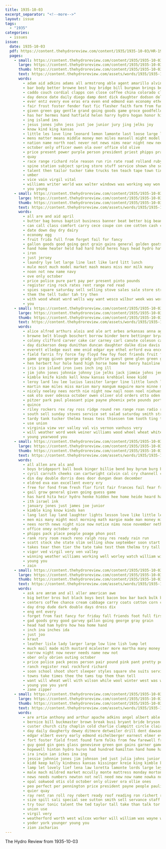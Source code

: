 ```yaml
---
title: 1935-10-03
excerpt_separator: "<!--more-->"
layout: issue
tags:
  - "1935"
categories:
  - issues
issue:
  date: 1935-10-03
  pdf: https://content.thehydroreview.com/content/1935/1935-10-03/HR-1935-10-03.pdf
  pages:
    - small: https://content.thehydroreview.com/content/1935/1935-10-03/small/HR-1935-10-03-01.jpg
      large: https://content.thehydroreview.com/content/1935/1935-10-03/large/HR-1935-10-03-01.jpg
      thumb: https://content.thehydroreview.com/content/1935/1935-10-03/thumbnails/HR-1935-10-03-01.jpg
      text: https://content.thehydroreview.com/assets/words/1935/1935-10-03/HR-1935-10-03-01.txt
      words:
        - adam aid adkins adams all armstrong able agent amarillo alvin ard anderson alland ada and ana are alley allen artie
        - bar body better browne best buy bridge bill burgman brings beacon balm butler bigger bonus boucher bene billie bound ball band byam beckham bascom business bobby boards but byrum ben bandy been begin bros buckmaster bob boy back brother baggerly breeding burns both bridgeport barber boys bank barrows broadway
        - caddo couch cordial clapps con close coffee china colorado clapp come chance cole chelf clara council champlin cousin class curnutt christian clinton can comes cause center corner charles croak collier city candy clampitt calvin cattle coach carl courage came coleman cold coupe collins cream claude county champion clerk comfort canavan car case cramer custer church
        - day dence date daily diego damp dent dick daughter dodson delvin deming dinner der deputy death donate ditch dawson dunford done dairy dungan duty davidson dog driver deep
        - ever entz every eve eras era even end edmond ean economy ethel ear everett east earl early
        - fair frost foster fender fast fic flesher faith farm from fund filling fam first fear fran front fred forget friends former fall folks for fell fruit french fine force flansburg frances foss friday found free
        - given green gay gentle grand going goods game groce goodfellow glidewell george garvey grover gin gave gram grow gerry good gone
        - has her hermes hand hatfield helen harry hydro hogan honor him herman humes high happy heaven hard hopes held ham hight head home heidebrecht hinton halls hardware henry holy had hamilton how hour
        - ing island ims
        - jesus jones john jess just joe junior jury jing jelks joy
        - know kind king kansas
        - little les love line leonard lemon lamonte last loose large live linen living life lights left law lucile lee lottie labor learned light later lucius longer
        - mens matter means middle money men miles mansell might model mor members melo miller morning mighty milton man more made most monday mules mcmahan meek mckee mcanally mountain moore meck may mae must minor mark miss mile merit many much
        - nation name north noel never not news nims near night new nees nored necessary neels
        - october only officer owen ola over office old olive
        - price present power purple person president priest phipps prayer parke patient pitzer poland place pel people perle peaks public pook pump pro persons pope peon past page phyllis pry pitt part pale proper
        - quay
        - race range richard role reason run rin rate road rolland ruby rose reader rally rex riding ready records rent roy regular rock red ralph
        - spine station subject spring store stuff service shown she sun sunday show stand struck shoe standard saturday soe speck speaker state specks small short shines speed sandlin six sweep step school soul said son seig sat snow sake sale style screen storm story san say sit sutton sas scott stolk sell spies spencer soon seven seen satin slow south smith seaman square sedan second strate stock setter sea swell sin standing side
        - talent then tailor tucker take trucks ten teach tape town tin ture turpin truly try them trip too tyler thing ting talk ties than team the trail track texas ton treat tha
        - umber
        - vice vain virgil vital
        - williams writer world wax walter windows was working way won weeks week worst wilbur wells win waller will with willing wil well warm wilson wild weatherford west ways went watson wagnon weather wesley want walk
        - you young
    - small: https://content.thehydroreview.com/content/1935/1935-10-03/small/HR-1935-10-03-02.jpg
      large: https://content.thehydroreview.com/content/1935/1935-10-03/large/HR-1935-10-03-02.jpg
      thumb: https://content.thehydroreview.com/content/1935/1935-10-03/thumbnails/HR-1935-10-03-02.jpg
      text: https://content.thehydroreview.com/assets/words/1935/1935-10-03/HR-1935-10-03-02.txt
      words:
        - all are and aid april
        - butter bag bonus baptist business banner beat better big beans buy best brings brindle box bring bacon been
        - can call class comfort carry cece coupe con cee cotten cash cattle crosley clara
        - date down day dry dairy
        - economy egg
        - fruit frida full from forget fail for fancy
        - gallon goods good going gest grain gains general golden goats given
        - hand home heater held had hard hold heres hays head hydro hatch house hatfield
        - iron
        - just jersey
        - laundry lye let large line last like lard litt lunch
        - mule most much model market mash means miss mor milk many
        - noon not new name navy
        - ove only october
        - price police pure part pay per present pinto pounds
        - register ring rock rates rent range red read
        - spies square saturday sell selling stove sales sale store string sat see styles supply spring scott stoves salt sugar small say second show
        - them the tell tudor tah try then
        - with wood wheat word wells way want wesco wilbur week was worth will
        - you
    - small: https://content.thehydroreview.com/content/1935/1935-10-03/small/HR-1935-10-03-03.jpg
      large: https://content.thehydroreview.com/content/1935/1935-10-03/large/HR-1935-10-03-03.jpg
      thumb: https://content.thehydroreview.com/content/1935/1935-10-03/thumbnails/HR-1935-10-03-03.jpg
      text: https://content.thehydroreview.com/assets/words/1935/1935-10-03/HR-1935-10-03-03.txt
      words:
        - alice alfred arthurs alois and ale art arbes arkansas anna agnes are all allen army arlie agent adams arletta axe albert aid artie alvin auxier aline arra arch
        - browne belt blough boschert borrow binder bere bettinger bryan business betty brace blood baby bogan been brady bassler better brown beck bennett bryant boise byrum broom bill bailey butler ball bobby bank brother brummett bud bell bradley bert bobbie beg box bee bull balls but brothers ben bay black bryson billings bandy
        - colony clifford carver cake car carney carl canute coleson came cosper coffee cedar city caddo carnegie cher cord chilli clar clavel clerk charles corn cousins company cope carol craig cays coy cox call cross clair coleman credit clear curtis cash crawford chair clyde cattle cotton chairs cecil clinton county chill clarence child chick comb church
        - day dickerson deep dunithan duncan daughter dalke dise davis doctor denham dewane dick dougherty days dorsey doing dallas davenport date ditmore dinner daughters derry
        - everett elledge east eme enid edgar eye ethel erford eva ence end elmer ella eula entz eakin epperly emery elston epton edna earl english ernest
        - field farris fry force fay floyd few foy foot friends fruit from friday farm fowler fine fire fork folsom fair frank for fran fam farra flower folks farley first fort
        - game gregg given george grady guthrie guest gene glen green geary gather garden goodwin gifford glad goods glidewell getting ghost gallon good gail grade gal
        - hen herbert hur hole hand high horse home her henry hainline hubert harding herman health head had hose hamlett harris herndon heater hot hatfield homa hugo howard harry harold has hens hinton hay hurt howe hydro hoes hamilton homes hartford hundred harrow hampton habit
        - iris ice island iron ives inch ing ill
        - jim john jones johnnie johnny jie jelks jack jimmie johns jennie jean jackie joe jersey
        - kimble knife kinds kell know kansas krehbiel knee kidd
        - leroy lard lou lee lucius lassiter larger line little lunch live lone leedy lew large last lookeba life leather lola legal louise letz lillie leon lake lett lois leghorn levi
        - martin mae miles miss marion mary mangum maguire mare minne mound myrl morrison mule mckee mention majors market martha mile mules maude more monday members mattress mons montgomery melvin many melva mill moore murray mountain marie moser miller mower may
        - nicely neeley nees north nie night now nail noon noel niehues news nor near new note
        - oak oto over odessa october owen oliver old orders otto oden otha oats opal oleta
        - pitzer park paul pleasant pipe payne phoenix pete pounds port pane patsy per past press post president phelps plant pile part porch pierce present par power porter plate
        - quince
        - riley rockers rex ray ross ridge round ren range roan radio ralph randall rake rhode route roy reber rope raymond russell richardson ruth robert rust roberta rida rochester red ran rey
        - south sell sunday stoves service set salad saturday smith strong stuff simpson sun sale sharon steers shipp switzer scales strain scheffer short single shoe sota sol sylvester she see saw sae scott sim sutton steel stone spivey swafford simmons stands state supper school susie star son sister steer small spade springs sons
        - tardy tank tucker thelma texas tess thiessen tom tooth ting talk triplett trip tennessee tool ted the tooman thomas too
        - use union
        - virginia view ver valley val vis vernon vanhuss very
        - will weather word week weiner williams wood wheel wheat white welch wil west wildman wagon was walter weathers washita with work windsor wile watson well wife warren walker weight wayne weatherford wire weeks went
        - young yearwood you
    - small: https://content.thehydroreview.com/content/1935/1935-10-03/small/HR-1935-10-03-04.jpg
      large: https://content.thehydroreview.com/content/1935/1935-10-03/large/HR-1935-10-03-04.jpg
      thumb: https://content.thehydroreview.com/content/1935/1935-10-03/thumbnails/HR-1935-10-03-04.jpg
      text: https://content.thehydroreview.com/assets/words/1935/1935-10-03/HR-1935-10-03-04.txt
      words:
        - all allen are als and
        - boys bridgeport ball book binger billie bend boy byrum burg basket brecht black barnard bassler been boucher byam burgman battle blonde bet but bank business big breath
        - cyril carruth cheeks can cartwright calvin cal cry channell cobb comes class cole cake coker
        - din day double dorris does door dungan dean december
        - eldred eva ean excellent every ery
        - free for fond from fresh flor first fair frances fail fear freshman fay friday finley far folks forget
        - gail grow general given going guess game
        - has hard hita heir hydro henke hidden hee home heide heard hamilton had heidebrecht hunt how hazel hart holding
        - ith israel ink
        - january jones just james joe junior
        - kimble king know kinds ken
        - lang last lay land laughter lights lesson love like little lead life lad look
        - men mis many might most morning math margie made man money miss mildred monday milton
        - nees north news night nice now notice nims nose november neth not nix
        - office oney october ody
        - phipps pack place people poage phon post
        - rank rory room reach reno ralph rosy res ready rain run
        - scott stock she state slim selling show september soon start sir sain special sale seems saturday senior standard spring store score sport shave shans shor share sells school see
        - takes tear then tier the tate take test them thelma try tall team tell
        - vigor ved virgil very ven valley
        - winning weather williams working well worley watch william with washita won will world way works walk weeks wells week was want
        - young you
        - zain
    - small: https://content.thehydroreview.com/content/1935/1935-10-03/small/HR-1935-10-03-05.jpg
      large: https://content.thehydroreview.com/content/1935/1935-10-03/large/HR-1935-10-03-05.jpg
      thumb: https://content.thehydroreview.com/content/1935/1935-10-03/thumbnails/HR-1935-10-03-05.jpg
      text: https://content.thehydroreview.com/assets/words/1935/1935-10-03/HR-1935-10-03-05.txt
      words:
        - ask are amram and all aller american awe
        - big better bros but black boys best bacon box bar back bulk brown buy brothers business beans
        - centers coffee chance cream cabbage carry coats cotton corn come cowboy cash can cold comfort comes
        - day drop dude dark double days dress dix
        - eng ent every
        - forget from fast fancy for friday fall friends foot full first
        - gad goods grey good garvey gallon going george gray grain
        - head had ham hydro how hea home hand
        - inch ina inches ida
        - just joo
        - kraut
        - leather lisle lady larger large low line lish lump let
        - much mail made mith mustard mcalester more martha many money men market mone mens
        - narrow night now never needs name new not
        - ober only obrien outing october
        - price police pack pecos person pair pound pink pant pretty pounds pinto part present pipe pick per
        - ranch register real rockford richard
        - soon school shoot short sleeper styles square she suits servi salmon show story style silk salt sense shoe single stores size stange saturday store sale sox seed stock save special soles share space
        - towns take times thee the tams top them than tell
        - want will wheat well with wilson while wool winter west was why work weather week way wall worth warm western
        - young yoo you yard
        - zane zipper
    - small: https://content.thehydroreview.com/content/1935/1935-10-03/small/HR-1935-10-03-06.jpg
      large: https://content.thehydroreview.com/content/1935/1935-10-03/large/HR-1935-10-03-06.jpg
      thumb: https://content.thehydroreview.com/content/1935/1935-10-03/thumbnails/HR-1935-10-03-06.jpg
      text: https://content.thehydroreview.com/assets/words/1935/1935-10-03/HR-1935-10-03-06.txt
      words:
        - are artie anthony and arthur apache adkins angel albert able agnes andrew ana all ali arkansas ang arch alma
        - bernice bill buckmaster brown break busi bryant bride bryson beat beg blaine baptist but baby business basket billie bennett born bible bassler been back barber brooks boucher binger both butler better boy bryan bar bristow brother book ben
        - custer church city chaplin cold charlie clampitt circle clair cedar cake colorado company colony chris charles christine cant cradle cecil carrier cays class carl car cotton coleman council cast call came cords conver county coffee campus clinton case cox come chester chet christ chest christian
        - day daily daugherty dewey ditmore detweiler drill dent dawson davidson dam denver drilling dinner daughter dale driver deer days dean
        - edgar elbert every early edmond eichelberger earnest elmer ever essen earl ernest essie east emery edwin eli ethel
        - fort foster field front found farm folks from few farewell friends fam fred farley fire frances famous first finley fest for foot fame fruit foe fall frank
        - guy good gin goes glass genevieve green gon gains garner games goers givens george gray given griffin gave guest
        - hopewell hinton hydro huron had hundred hamilton hand home haymaker holderman heidebrecht her held harvey hatfield hopkins henry handle hart has hartford hunter helen herndon
        - ira irwin ian ickes ina ing
        - jessie johnnie jones jim johnson jed just julia johns junior john
        - kidd keep kelly kindness kansas kissinger kreie king kimble kibler
        - lamp let lovely lief lena law loretta lamonte lords large ley lovell lloyd line last light long lynn later like live left lake lane lucius letter levi los love lite
        - male mach mildred market mccully monte mattress monday morton miss mis mae mayer mcanally made much marie members mai minne morning man mares messimer music masoner mayers more most marvin miller mccormick many
        - news needs numbers newton not nell need new now name nowka notice nese nations night
        - opal oakwood otis old october only oliver ora ollie ones
        - peo perfect per pennington price president payne people pauline peoples part phillips page pat present park persons prayer place paper pump pam pro past pas
        - quier quay
        - ray rent ran roll roy robert ready roof reading ron richert romans rena rate road roosevelt roder rogers rally rowland russell randolph robertson ruby reynolds raymond reber
        - size spill sali special see sutton smith sell servance staff sud swartzendruber shower streets shipp set seo safe sallie search subject sunda sons son shoot she shape schantz school sun sas station seed settle stockton seig sunday second sota saturday september sale strong supper state sudan salad sermon said soon story service song
        - try tour tonic talent the ted taylor tall take than talk tor ties thi ture thomas too tooman texas team tak turn town
        - union use
        - virgil very
        - weatherford worth west wilcox worker will william was wayne walk worley way world williams weather week watch wheel warn walter work white weiner well willie wide warning weeks wilbur with wheat wedding winter western
        - yoder york younger young you
        - zion zacharias
---
```


The Hydro Review from 1935-10-03

<!--more-->

